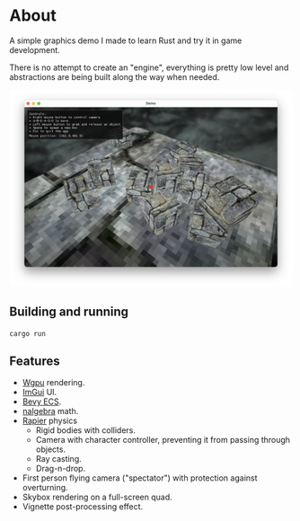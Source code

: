 # About

A simple graphics demo I made to learn Rust and try it in game development.

There is no attempt to create an "engine", everything is pretty low level and abstractions are being built
along the way when needed.

![Screenshot](/screenshot.png?raw=true)

## Building and running

```
cargo run
```

## Features

- [Wgpu](https://github.com/gfx-rs/wgpu) rendering.
- [ImGui](https://github.com/yatekii/imgui-wgpu-rs) UI.
- [Bevy ECS](https://crates.io/crates/bevy_ecs).
- [nalgebra](https://github.com/dimforge/nalgebra) math.
- [Rapier](https://rapier.rs) physics
    - Rigid bodies with colliders.
    - Camera with character controller, preventing it from passing through objects.
    - Ray casting.
    - Drag-n-drop.
- First person flying camera ("spectator") with protection against overturning.
- Skybox rendering on a full-screen quad.
- Vignette post-processing effect.
